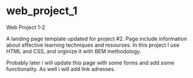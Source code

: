 # web_project_1
Web Project 1-2

A landing page template updated for project #2.
Page include information about effective learning techniques and resourses.
In this project I use HTML and CSS, and orginize it with BEM methodology. 

Probably later i will update this page with some forms and add some functionality. As well i will add link adresses.
